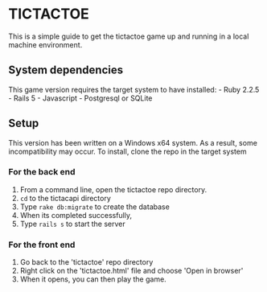 # TICTACTOE

This is a simple guide to get the tictactoe game up and running in a local machine environment.


## System dependencies
This game version requires the target system to have installed:
	- Ruby 2.2.5
	- Rails 5
	- Javascript
	- Postgresql or SQLite

## Setup 

This version has been written on a Windows x64 system. As a result, some incompatibility may occur.
To install, clone the repo in the target system

### For the back end
1. From a command line, open the tictactoe repo directory.
2. `cd` to the tictacapi directory
3. Type `rake db:migrate` to create the database
4. When its completed successfully, 
5. Type `rails s` to start the server

### For the front end
1. Go back to the 'tictactoe' repo directory
2. Right click on the 'tictactoe.html' file and choose 'Open in browser'
3. When it opens, you can then play the game.
